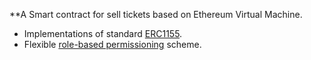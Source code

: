 
**A Smart contract for sell tickets based on Ethereum Virtual Machine.
 * Implementations of standard [ERC1155](https://eips.ethereum.org/EIPS/eip-1155).
 * Flexible [role-based permissioning](https://docs.openzeppelin.com/contracts/access-control) scheme.

